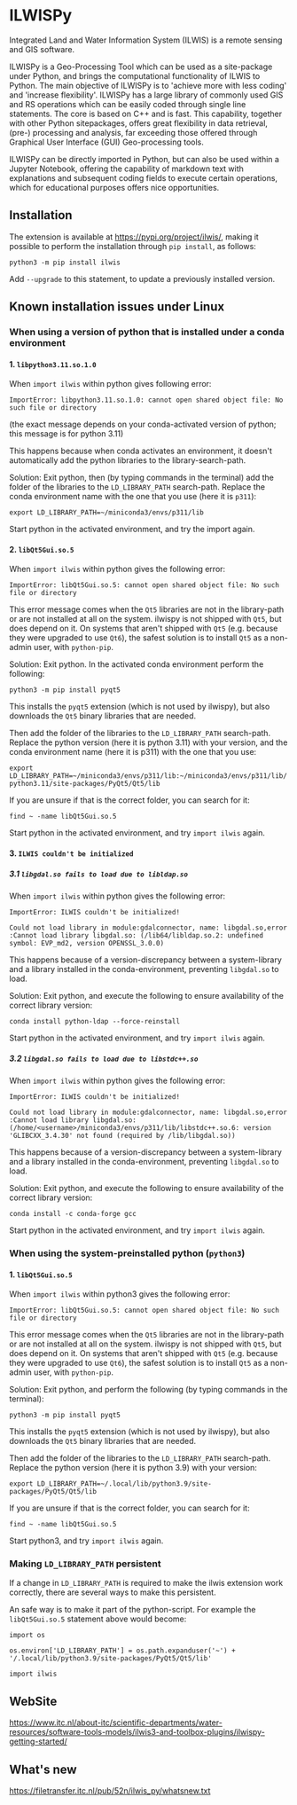 # ILWISPy
Integrated Land and Water Information System (ILWIS) is a remote sensing and GIS software.

ILWISPy is a Geo-Processing Tool which can be used as a site-package under Python, and brings the computational functionality of ILWIS to Python. The main objective of ILWISPy is to 'achieve more with less coding' and 'increase flexibility'. ILWISPy has a large library of commonly used GIS and RS operations which can be easily coded through single line statements. The core is based on C++ and is fast. This capability, together with other Python sitepackages, offers great flexibility in data retrieval, (pre-) processing and analysis, far exceeding those offered through Graphical User Interface (GUI) Geo-processing tools.

ILWISPy can be directly imported in Python, but can also be used within a Jupyter Notebook, offering the capability of markdown text with explanations and subsequent coding fields to execute certain operations, which for educational purposes offers nice opportunities.

## Installation
The extension is available at https://pypi.org/project/ilwis/, making it possible to perform the installation through `pip install`, as follows:

`python3 -m pip install ilwis`

Add `--upgrade` to this statement, to update a previously installed version.

## Known installation issues under Linux

### When using a version of python that is installed under a conda environment

#### 1. `libpython3.11.so.1.0`
When `import ilwis` within python gives following error:

`ImportError: libpython3.11.so.1.0: cannot open shared object file: No such file or directory`

(the exact message depends on your conda-activated version of python; this message is for python 3.11)

This happens because when conda activates an environment, it doesn't automatically add the python libraries to the library-search-path.

Solution: Exit python, then (by typing commands in the terminal) add the folder of the libraries to the `LD_LIBRARY_PATH` search-path. Replace the conda environment name with the one that you use (here it is `p311`):

`export LD_LIBRARY_PATH=~/miniconda3/envs/p311/lib`

Start python in the activated environment, and try the import again.

#### 2. `libQt5Gui.so.5`
When `import ilwis` within python gives the following error:

`ImportError: libQt5Gui.so.5: cannot open shared object file: No such file or directory`

This error message comes when the `Qt5` libraries are not in the library-path or are not installed at all on the system.
ilwispy is not shipped with `Qt5`, but does depend on it. On systems that aren't shipped with `Qt5` (e.g. because they were upgraded to use `Qt6`), the safest solution is to install `Qt5` as a non-admin user, with `python-pip`.

Solution: Exit python. In the activated conda environment perform the following:

`python3 -m pip install pyqt5`

This installs the `pyqt5` extension (which is not used by ilwispy), but also downloads the `Qt5` binary libraries that are needed.

Then add the folder of the libraries to the `LD_LIBRARY_PATH` search-path. Replace the python version (here it is python 3.11) with your version, and the conda environment name (here it is p311) with the one that you use:

`export LD_LIBRARY_PATH=~/miniconda3/envs/p311/lib:~/miniconda3/envs/p311/lib/python3.11/site-packages/PyQt5/Qt5/lib`

If you are unsure if that is the correct folder, you can search for it:

`find ~ -name libQt5Gui.so.5`

Start python in the activated environment, and try `import ilwis` again.

#### 3. `ILWIS couldn't be initialized`

##### 3.1 `libgdal.so fails to load due to libldap.so`

When `import ilwis` within python gives the following error:

`ImportError: ILWIS couldn't be initialized!`

`Could not load library in module:gdalconnector, name: libgdal.so,error :Cannot load library libgdal.so: (/lib64/libldap.so.2: undefined symbol: EVP_md2, version OPENSSL_3.0.0)`

This happens because of a version-discrepancy between a system-library and a library installed in the conda-environment, preventing `libgdal.so` to load.

Solution: Exit python, and execute the following to ensure availability of the correct library version:

`conda install python-ldap --force-reinstall`

Start python in the activated environment, and try `import ilwis` again.

##### 3.2 `libgdal.so fails to load due to libstdc++.so`

When `import ilwis` within python gives the following error:

`ImportError: ILWIS couldn't be initialized!`

`Could not load library in module:gdalconnector, name: libgdal.so,error :Cannot load library libgdal.so: (/home/<username>/miniconda3/envs/p311/lib/libstdc++.so.6: version 'GLIBCXX_3.4.30' not found (required by /lib/libgdal.so))`

This happens because of a version-discrepancy between a system-library and a library installed in the conda-environment, preventing `libgdal.so` to load.

Solution: Exit python, and execute the following to ensure availability of the correct library version:

`conda install -c conda-forge gcc`

Start python in the activated environment, and try `import ilwis` again.

### When using the system-preinstalled python (`python3`)

#### 1. `libQt5Gui.so.5`
When `import ilwis` within python3 gives the following error:

`ImportError: libQt5Gui.so.5: cannot open shared object file: No such file or directory`

This error message comes when the `Qt5` libraries are not in the library-path or are not installed at all on the system.
ilwispy is not shipped with `Qt5`, but does depend on it. On systems that aren't shipped with `Qt5` (e.g. because they were upgraded to use `Qt6`), the safest solution is to install `Qt5` as a non-admin user, with `python-pip`.

Solution: Exit python, and perform the following (by typing commands in the terminal):

`python3 -m pip install pyqt5`

This installs the `pyqt5` extension (which is not used by ilwispy), but also downloads the `Qt5` binary libraries that are needed.

Then add the folder of the libraries to the `LD_LIBRARY_PATH` search-path. Replace the python version (here it is python 3.9) with your version:

`export LD_LIBRARY_PATH=~/.local/lib/python3.9/site-packages/PyQt5/Qt5/lib`

If you are unsure if that is the correct folder, you can search for it:

`find ~ -name libQt5Gui.so.5`

Start python3, and try `import ilwis` again.

### Making `LD_LIBRARY_PATH` persistent
If a change in `LD_LIBRARY_PATH` is required to make the ilwis extension work correctly, there are several ways to make this persistent.

An safe way is to make it part of the python-script. For example the `libQt5Gui.so.5` statement above would become:

`import os`

`os.environ['LD_LIBRARY_PATH'] = os.path.expanduser('~') + '/.local/lib/python3.9/site-packages/PyQt5/Qt5/lib'`

`import ilwis`

## WebSite

https://www.itc.nl/about-itc/scientific-departments/water-resources/software-tools-models/ilwis3-and-toolbox-plugins/ilwispy-getting-started/

## What's new

https://filetransfer.itc.nl/pub/52n/ilwis_py/whatsnew.txt

